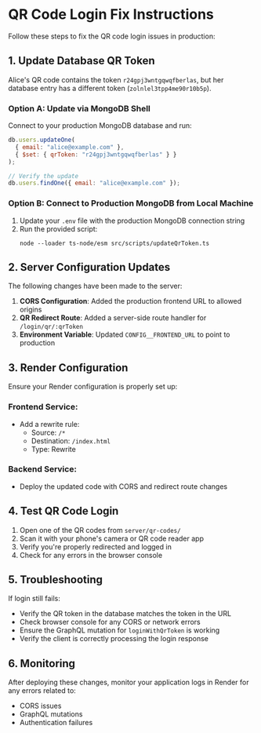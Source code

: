 # QR Code Login Fix Instructions

Follow these steps to fix the QR code login issues in production:

## 1. Update Database QR Token

Alice's QR code contains the token `r24gpj3wntgqwqfberlas`, but her database entry has a different token (`zolnlel3tpp4me90r10b5p`).

### Option A: Update via MongoDB Shell

Connect to your production MongoDB database and run:

```javascript
db.users.updateOne(
  { email: "alice@example.com" },
  { $set: { qrToken: "r24gpj3wntgqwqfberlas" } }
);

// Verify the update
db.users.findOne({ email: "alice@example.com" });
```

### Option B: Connect to Production MongoDB from Local Machine

1. Update your `.env` file with the production MongoDB connection string
2. Run the provided script:
   ```
   node --loader ts-node/esm src/scripts/updateQrToken.ts
   ```

## 2. Server Configuration Updates

The following changes have been made to the server:

1. **CORS Configuration**: Added the production frontend URL to allowed origins
2. **QR Redirect Route**: Added a server-side route handler for `/login/qr/:qrToken`
3. **Environment Variable**: Updated `CONFIG__FRONTEND_URL` to point to production

## 3. Render Configuration

Ensure your Render configuration is properly set up:

### Frontend Service:

- Add a rewrite rule:
  - Source: `/*`
  - Destination: `/index.html`
  - Type: Rewrite

### Backend Service:

- Deploy the updated code with CORS and redirect route changes

## 4. Test QR Code Login

1. Open one of the QR codes from `server/qr-codes/`
2. Scan it with your phone's camera or QR code reader app
3. Verify you're properly redirected and logged in
4. Check for any errors in the browser console

## 5. Troubleshooting

If login still fails:

- Verify the QR token in the database matches the token in the URL
- Check browser console for any CORS or network errors
- Ensure the GraphQL mutation for `loginWithQrToken` is working
- Verify the client is correctly processing the login response

## 6. Monitoring

After deploying these changes, monitor your application logs in Render for any errors related to:

- CORS issues
- GraphQL mutations
- Authentication failures
